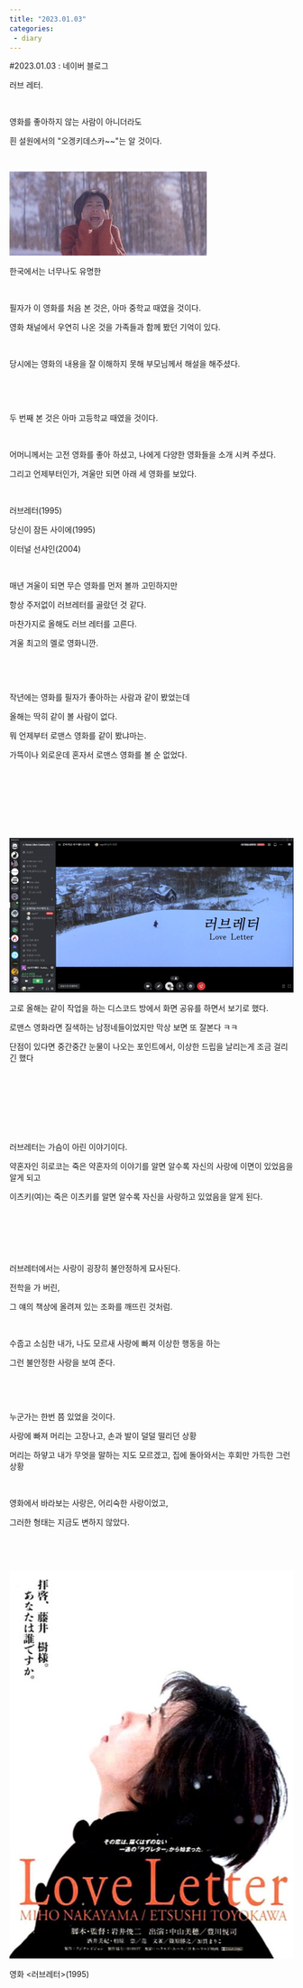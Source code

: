 ```yaml
---
title: "2023.01.03"
categories:
 - diary
---
```

#2023.01.03 : 네이버 블로그








러브 레터.

​

영화를 좋아하지 않는 사람이 아니더라도

흰 설원에서의 "오겡키데스카~~"는 알 것이다.

​





 



[![](https://raw.githubusercontent.com/rage147-OwO/rage147-OwO.github.io/master/_images/images/2023-1-3-2023.01.03/0.png)](#)

한국에서는 너무나도 유명한









​

필자가 이 영화를 처음 본 것은, 아마 중학교 때였을 것이다.

영화 채널에서 우연히 나온 것을 가족들과 함께 봤던 기억이 있다.

​

당시에는 영화의 내용을 잘 이해하지 못해 부모님께서 해설을 해주셨다.

​

​

두 번째 본 것은 아마 고등학교 때였을 것이다.

​

어머니께서는 고전 영화를 좋아 하셨고, 나에게 다양한 영화들을 소개 시켜 주셨다.

그리고 언제부터인가, 겨울만 되면 아래 세 영화를 보았다.

​

러브레터(1995)

당신이 잠든 사이에(1995)

이터널 선샤인(2004) 

​

매년 겨울이 되면 무슨 영화를 먼저 볼까 고민하지만

항상 주저없이 러브레터를 골랐던 것 같다.

마찬가지로 올해도 러브 레터를 고른다.

겨울 최고의 멜로 영화니깐.

​

​

작년에는 영화를 필자가 좋아하는 사람과 같이 봤었는데

올해는 딱히 같이 볼 사람이 없다.

뭐 언제부터 로맨스 영화를 같이 봤냐마는.

가뜩이나 외로운데 혼자서 로맨스 영화를 볼 순 없었다.

​

​

​

​





 



[![](https://raw.githubusercontent.com/rage147-OwO/rage147-OwO.github.io/master/_images/images/2023-1-3-2023.01.03/1.png)](#)








고로 올해는 같이 작업을 하는 디스코드 방에서 화면 공유를 하면서 보기로 했다.

로맨스 영화라면 질색하는 남정네들이었지만 막상 보면 또 잘본다 ㅋㅋ

단점이 있다면 중간중간 눈물이 나오는 포인트에서, 이상한 드립을 날리는게 조금 걸리긴 했다

​

​

​

​

러브레터는 가슴이 아린 이야기이다.

약혼자인 히로코는 죽은 약혼자의 이야기를 알면 알수록 자신의 사랑에 이면이 있었음을 알게 되고

이츠키(여)는 죽은 이츠키를 알면 알수록 자신을 사랑하고 있었음을 알게 된다.

​

​

​

러브레터에서는 사랑이 굉장히 불안정하게 묘사된다.

전학을 가 버린,

그 얘의 책상에 올려져 있는 조화를 깨뜨린 것처럼.

​

수줍고 소심한 내가, 나도 모르새 사랑에 빠져 이상한 행동을 하는

그런 불안정한 사랑을 보여 준다.

​

​

누군가는 한번 쯤 있었을 것이다.

사랑에 빠져 머리는 고장나고, 손과 발이 덜덜 떨리던 상황

머리는 하얗고 내가 무엇을 말하는 지도 모르겠고, 집에 돌아와서는 후회만 가득한 그런 상황

​

영화에서 바라보는 사랑은, 어리숙한 사랑이었고,

그러한 형태는 지금도 변하지 않았다.

​

​





 



[![](https://raw.githubusercontent.com/rage147-OwO/rage147-OwO.github.io/master/_images/images/2023-1-3-2023.01.03/2.png)](#)

영화 <러브레터>(1995)









​





 

